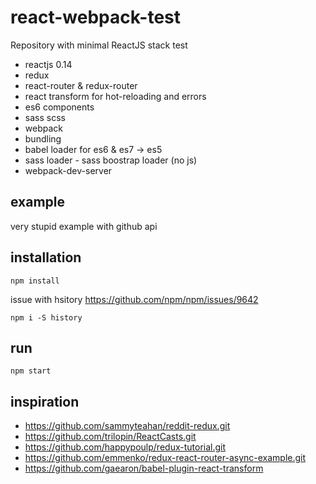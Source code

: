 # react-webpack-test

Repository with minimal ReactJS stack test
* reactjs 0.14
* redux
* react-router & redux-router
* react transform for hot-reloading and errors
* es6 components
* sass scss
* webpack
 * bundling
 * babel loader for es6 & es7 -> es5
 * sass loader - sass boostrap loader (no js)
 * webpack-dev-server

## example

very stupid example with github api


## installation

```
npm install
```

issue with hsitory https://github.com/npm/npm/issues/9642
```
npm i -S history
```

## run

```
npm start
```

## inspiration

* https://github.com/sammyteahan/reddit-redux.git
* https://github.com/trilopin/ReactCasts.git
* https://github.com/happypoulp/redux-tutorial.git
* https://github.com/emmenko/redux-react-router-async-example.git
* https://github.com/gaearon/babel-plugin-react-transform
